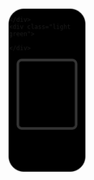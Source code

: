 #  <!DOCTYPE html>

<html lang="en"> 
<head> 
    <meta charset="UTF-8"> 
    <meta name="viewport" content="width=device-width, initial-scale=1.0"> 
    <title>trafficlight</title> 
    <style> 
        .traffic-light { 
            width: 150px; 
            height: 320px; 
            background: black; 
            border: 1px
            solid #333;
            border-radius: 30px; 
            margin: 0 auto; 
            position: relative; 

    .light {
        width: 80px;
        height: 80px;
        background: gray;
        border-radius: 50%;
        position: absolute;
        left: 50%;
        transform: translateX(-50%);
    }

    .light.red.active {
        background: red;
    }

    .light.yellow.active {
        background: yellow;
    }

    .light.green.active {
        background: green;
    }

    .light.red {
        top: 20px;
    }

    .light.yellow {
        top: 120px;
    }

    .light.green {
        top: 220px;
    }
    .countdown{
        font-family: 'Courier New', Courier, monospace;
       padding: 15px 5px;
        color: white;
        font-size: 100px;
        text-align: center;
        width: 100px;
        height: 100px;
        background: black;
        border: 5px solid #333;
        border-radius: 10px;
        margin: 0 auto;
       
    }
    
</style>
</head> 
<body> 
    <div class="traffic-light"> 
        <div class="light red">
                </div>
    <div class="light yellow">

    </div>
    <div class="light green">

    </div>
    
</div>
<div class="countdown"><span id="countdown"></span>
</div>


<script>
    const colors = ["Red", "Yellow", "Green","Yellow"];
    let index = 0;
    let timer;

    function countdown() {
        const currentColor = colors[index];
        const duration = getColorDuration(currentColor);
        updateTrafficLight(currentColor);

        let countdownValue = duration / 1000;
        updateCountdown(countdownValue);

        timer = setInterval(function () {
            countdownValue -= 1;
            if (countdownValue <= 0) {
                index = (index + 1) % colors.length;
                clearInterval(timer);
                countdown();
            } else {
                updateCountdown(countdownValue);
            }
        }, 1000);
    }

    function updateTrafficLight(currentColor) {
        const lights = document.querySelectorAll('.light');
        lights.forEach(light => light.classList.remove('active'));
        document.querySelector('.' + currentColor.toLowerCase()).classList.add('active');
    }

    function getColorDuration(color) {
        switch (color) {
            case "Red":
                return 60000;
            case "Yellow":
                return 20000; 
            case "Green":
                return 60000; 
            default:
                return 0;
        }
    }

    function updateCountdown(time) {
        document.getElementById('countdown').textContent = ` ${time}`;
    }

    countdown();
</script>
</body>
</html>
